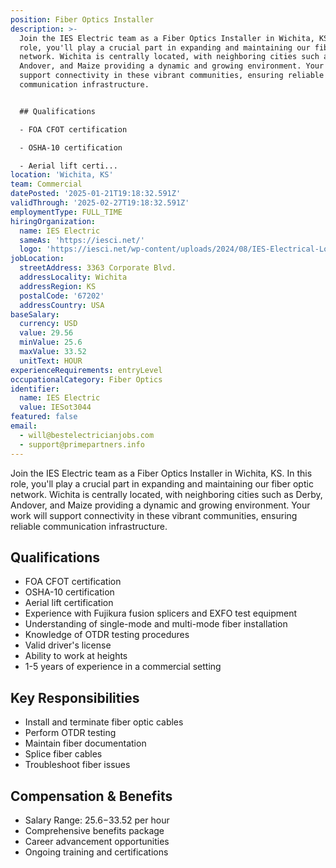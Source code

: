 ```yaml
---
position: Fiber Optics Installer
description: >-
  Join the IES Electric team as a Fiber Optics Installer in Wichita, KS. In this
  role, you'll play a crucial part in expanding and maintaining our fiber optic
  network. Wichita is centrally located, with neighboring cities such as Derby,
  Andover, and Maize providing a dynamic and growing environment. Your work will
  support connectivity in these vibrant communities, ensuring reliable
  communication infrastructure.


  ## Qualifications

  - FOA CFOT certification

  - OSHA-10 certification

  - Aerial lift certi...
location: 'Wichita, KS'
team: Commercial
datePosted: '2025-01-21T19:18:32.591Z'
validThrough: '2025-02-27T19:18:32.591Z'
employmentType: FULL_TIME
hiringOrganization:
  name: IES Electric
  sameAs: 'https://iesci.net/'
  logo: 'https://iesci.net/wp-content/uploads/2024/08/IES-Electrical-Logo-color.png'
jobLocation:
  streetAddress: 3363 Corporate Blvd.
  addressLocality: Wichita
  addressRegion: KS
  postalCode: '67202'
  addressCountry: USA
baseSalary:
  currency: USD
  value: 29.56
  minValue: 25.6
  maxValue: 33.52
  unitText: HOUR
experienceRequirements: entryLevel
occupationalCategory: Fiber Optics
identifier:
  name: IES Electric
  value: IESot3044
featured: false
email:
  - will@bestelectricianjobs.com
  - support@primepartners.info
---
```




Join the IES Electric team as a Fiber Optics Installer in Wichita, KS. In this role, you'll play a crucial part in expanding and maintaining our fiber optic network. Wichita is centrally located, with neighboring cities such as Derby, Andover, and Maize providing a dynamic and growing environment. Your work will support connectivity in these vibrant communities, ensuring reliable communication infrastructure.

## Qualifications
- FOA CFOT certification
- OSHA-10 certification
- Aerial lift certification
- Experience with Fujikura fusion splicers and EXFO test equipment
- Understanding of single-mode and multi-mode fiber installation
- Knowledge of OTDR testing procedures
- Valid driver's license
- Ability to work at heights
- 1-5 years of experience in a commercial setting

## Key Responsibilities
- Install and terminate fiber optic cables
- Perform OTDR testing
- Maintain fiber documentation
- Splice fiber cables
- Troubleshoot fiber issues

## Compensation & Benefits
- Salary Range: $25.6-$33.52 per hour
- Comprehensive benefits package
- Career advancement opportunities
- Ongoing training and certifications

